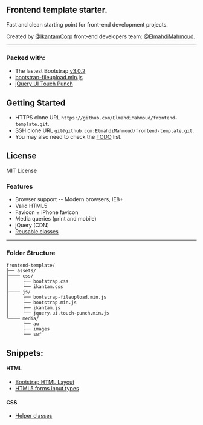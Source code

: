 Frontend template starter.
---
Fast and clean starting point for front-end development projects.

Created by [@IkantamCorp](https://twitter.com/IkantamCorp) front-end developers team: [@ElmahdiMahmoud](https://twitter.com/ElmahdiMahmoud). 

---

### Packed with: 
* The lastest Bootstrap [v3.0.2](http://getbootstrap.com/) 
* [bootstrap-fileupload.min.js](http://jasny.github.io/bootstrap/javascript/#fileinput)
* [jQuery UI Touch Punch](http://touchpunch.furf.com/)

## Getting Started
- HTTPS clone URL `https://github.com/ElmahdiMahmoud/frontend-template.git`.
- SSH clone URL `git@github.com:ElmahdiMahmoud/frontend-template.git`.
- You may also need to check the [TODO](https://github.com/ElmahdiMahmoud/frontend-template/blob/master/TODO.md) list.

## License
MIT License

### Features

- Browser support 
-- Modern browsers, IE8+ 
- Valid HTML5
- Favicon + iPhone favicon
- Media queries (print and mobile)
- jQuery (CDN)
- [Reusable classes](https://github.com/ElmahdiMahmoud/frontend-template/blob/master/doc/helper-classes.md)

---

### Folder Structure

```
frontend-template/
├── assets/
├──── css/
│     ├── bootstrap.css
│     └── ikantam.css
├──── js/
│     ├── bootstrap-fileupload.min.js
│     ├── bootstrap.min.js
│     ├── ikantam.js
│     └── jquery.ui.touch-punch.min.js
└──── media/
      ├── au
      ├── images
      └── swf
```

## Snippets:

#### HTML
* [Bootstrap HTML Layout](https://github.com/ElmahdiMahmoud/frontend-template/blob/master/doc/bootstrap-html-layout.md)
* [HTML5 forms input types](https://github.com/ElmahdiMahmoud/frontend-template/blob/master/doc/html5-forms-input-types.md)

#### CSS
* [Helper classes](https://github.com/ElmahdiMahmoud/frontend-template/blob/master/doc/helper-classes.md)
